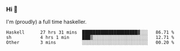 ### Hi 👋

I'm (proudly) a full time haskeller.

<!--START_SECTION:waka-->

```text
Haskell      27 hrs 31 mins  █████████████████████▓░░░   86.71 %
sh           4 hrs 1 min     ███▒░░░░░░░░░░░░░░░░░░░░░   12.71 %
Other        3 mins          ░░░░░░░░░░░░░░░░░░░░░░░░░   00.20 %
```

<!--END_SECTION:waka-->
